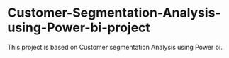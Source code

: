 # Customer-Segmentation-Analysis-using-Power-bi-project
This project is based on Customer segmentation Analysis using Power bi.
